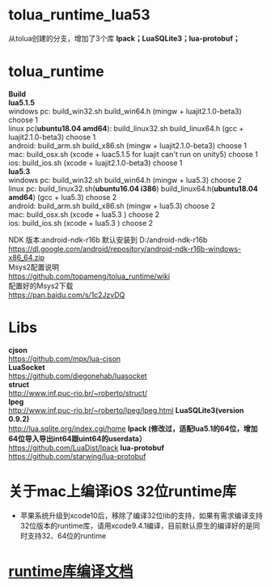 # tolua_runtime_lua53
从tolua创建的分支，增加了3个库
**lpack；LuaSQLite3；lua-protobuf；**<br>


# tolua_runtime
**Build**<br>
**lua5.1.5**<br>
windows pc: build_win32.sh build_win64.h  (mingw + luajit2.1.0-beta3) choose 1<br>
linux pc(**ubuntu18.04 amd64**): build_linux32.sh build_linux64.h  (gcc + luajit2.1.0-beta3) choose 1<br>
android: build_arm.sh build_x86.sh (mingw + luajit2.1.0-beta3) choose 1<br>
mac: build_osx.sh (xcode + luac5.1.5 for luajit can't run on unity5) choose 1<br>
ios: build_ios.sh (xcode + luajit2.1.0-beta3) choose 1<br>
**lua5.3**<br>
windows pc: build_win32.sh build_win64.h  (mingw + lua5.3) choose 2<br>
linux pc: build_linux32.sh(**ubuntu16.04 i386**) build_linux64.h(**ubuntu18.04 amd64**)  (gcc + lua5.3) choose 2<br>
android: build_arm.sh build_x86.sh (mingw + lua5.3) choose 2<br>
mac: build_osx.sh (xcode + lua5.3 ) choose 2<br>
ios: build_ios.sh (xcode + lua5.3 ) choose 2<br>

NDK 版本:android-ndk-r16b 默认安装到 D:/android-ndk-r16b<br>
https://dl.google.com/android/repository/android-ndk-r16b-windows-x86_64.zip<br>
Msys2配置说明<br>
https://github.com/topameng/tolua_runtime/wiki<br>
配置好的Msys2下载<br>
https://pan.baidu.com/s/1c2JzvDQ<br>

# Libs
**cjson**<br>
https://github.com/mpx/lua-cjson<br>
**LuaSocket** <br>
https://github.com/diegonehab/luasocket<br>
**struct**<br>
http://www.inf.puc-rio.br/~roberto/struct/<br>
**lpeg**<br>
http://www.inf.puc-rio.br/~roberto/lpeg/lpeg.html
**LuaSQLite3(version 0.9.2)**<br>
http://lua.sqlite.org/index.cgi/home
**lpack (修改过，适配lua5.1的64位，增加64位导入导出int64跟uint64的userdata）**<br>
https://github.com/LuaDist/lpack
**lua-protobuf**<br>
https://github.com/starwing/lua-protobuf

# 关于mac上编译iOS 32位runtime库
* 苹果系统升级到xcode10后，移除了编译32位lib的支持，如果有需求编译支持32位版本的runtime库，请用xcode9.4.1编译，目前默认原生的编译好的是同时支持32、64位的runtime

# [runtime库编译文档](https://github.com/NewbieGameCoder/tolua_runtime/wiki)
